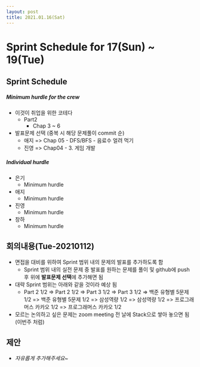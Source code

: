 ```yaml
---
layout: post
title: 2021.01.16(Sat)
---
```


# Sprint Schedule  for 17(Sun) ~ 19\(Tue)

## Sprint Schedule

##### *Minimum hurdle for the crew*

- 이것이 취업을 위한 코테다
  - Part2
    - Chap 3 ~ 6
- 발표문제 선택 (중복 시 해당 문제풀이 commit 순)
  - 애지 => Chap 05 - DFS/BFS - 음료수 얼려 먹기
  - 진영 => Chap04 - 3. 게임 개발

##### *Individual hurdle*

- 은기
  - Minimum hurdle
- 애지 
  - Minimum hurdle
- 진영
  - Minimum hurdle
- 창하
  - Minimum hurdle

## 회의내용(Tue-20210112)

- 면접을 대비를 위하여 Sprint 범위 내의 문제의 발표를 추가하도록 함
  - Sprint 범위 내의 실전 문제 중 발표를 원하는 문제를 풀이 및 github에 push 후 위에 **발표문제 선택**에 추가해면 됨
- 대략 Sprint 범위는 아래와 같을 것이라 예상 됨
  - Part 2 1/2 =>  Part 2 1/2 =>  Part 3 1/2 =>  Part 3 1/2 => 백준 유형별 5문제 1/2 => 백준 유형별 5문제 1/2 => 삼성역량 1/2 => 삼성역량 1/2 => 프로그래머스 카카오 1/2 =>  프로그래머스 카카오 1/2 
- 모르는 논의하고 싶은 문제는 zoom meeting 전 날에 Stack으로 쌓아 놓으면 됨 (이번주 처럼)

## 제안

- *자유롭게 추가해주세요~*